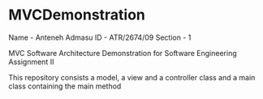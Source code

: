# MVCDemonstration
Name - Anteneh  Admasu
ID - ATR/2674/09
Section - 1

MVC Software Architecture Demonstration for Software Engineering Assignment II 

This repository consists a model, a view and a controller class and a main class containing the main method

